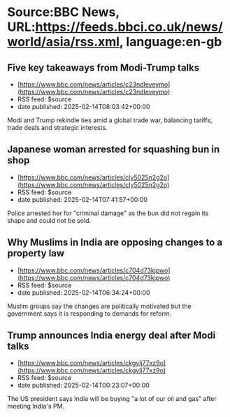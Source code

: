 # Source:BBC News, URL:https://feeds.bbci.co.uk/news/world/asia/rss.xml, language:en-gb

## Five key takeaways from Modi-Trump talks
 - [https://www.bbc.com/news/articles/c23ndleveymo](https://www.bbc.com/news/articles/c23ndleveymo)
 - RSS feed: $source
 - date published: 2025-02-14T08:03:42+00:00

Modi and Trump rekindle ties amid a global trade war, balancing tariffs, trade deals and strategic interests.

## Japanese woman arrested for squashing bun in shop
 - [https://www.bbc.com/news/articles/cly5025n2g2o](https://www.bbc.com/news/articles/cly5025n2g2o)
 - RSS feed: $source
 - date published: 2025-02-14T07:41:57+00:00

Police arrested her for "criminal damage" as the bun did not regain its shape and could not be sold.

## Why Muslims in India are opposing changes to a property law
 - [https://www.bbc.com/news/articles/c704d73kjpwo](https://www.bbc.com/news/articles/c704d73kjpwo)
 - RSS feed: $source
 - date published: 2025-02-14T06:34:24+00:00

Muslim groups say the changes are politically motivated but the government says it is responding to demands for reform.

## Trump announces India energy deal after Modi talks
 - [https://www.bbc.com/news/articles/ckgylj77xz9o](https://www.bbc.com/news/articles/ckgylj77xz9o)
 - RSS feed: $source
 - date published: 2025-02-14T00:23:07+00:00

The US president says India will be buying "a lot of our oil and gas" after meeting India's PM.

